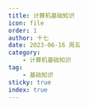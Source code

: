 ```yaml
---
title: 计算机基础知识
icon: file
order: 1
author: 十七
date: 2023-06-16 周五
category:
	- 计算机基础知识
tag:
	- 基础知识
sticky: true
index: true
---
```

